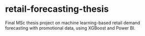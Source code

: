 # retail-forecasting-thesis
Final MSc thesis project on machine learning-based retail demand forecasting with promotional data, using XGBoost and Power BI.

